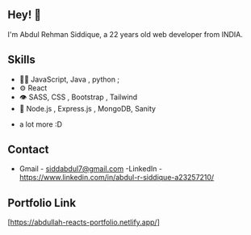 
## Hey! 👋
I'm Abdul Rehman Siddique, a 22 years old web developer from INDIA.


## Skills
- 👨‍💻 JavaScript, Java , python ;
- ⚙️ React 
- 👁️ SASS, CSS , Bootstrap , Tailwind
- 💽 Node.js , Express.js , MongoDB, Sanity
+ a lot more :D

## Contact
- Gmail - siddabdul7@gmail.com
-LinkedIn - https://www.linkedin.com/in/abdul-r-siddique-a23257210/

## Portfolio Link 
[https://abdullah-reacts-portfolio.netlify.app/]




